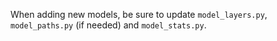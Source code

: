 When adding new models, be sure to update `model_layers.py`, `model_paths.py` (if needed) and `model_stats.py`.

